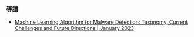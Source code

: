 

### 導讀
- [Machine Learning Algorithm for Malware Detection: Taxonomy, Current Challenges and Future Directions | January 2023](https://www.researchgate.net/publication/369240490_Machine_Learning_Algorithm_for_Malware_Detection_Taxonomy_Current_Challenges_and_Future_Directions)
